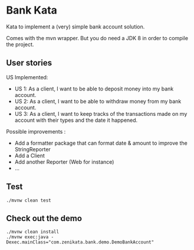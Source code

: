 # Bank Kata

Kata to implement a (very) simple bank account solution.

Comes with the mvn wrapper. But you do need a JDK 8 in order to compile the project.
## User stories
US Implemented:
* US 1: As a client, I want to be able to deposit money into my bank account.
* US 2: As a client, I want to be able to withdraw money from my bank account.
* US 3: As a client, I want to keep tracks of the transactions made on my account 
with their types and the date it happened.

Possible improvements :
* Add a formatter package that can format date & amount to improve the StringReporter
* Add a Client
* Add another Reporter (Web for instance)
* ...

## Test
```
./mvnw clean test
```

## Check out the demo
```
./mvnw clean install
./mvnw exec:java -Dexec.mainClass="com.zenikata.bank.demo.DemoBankAccount"
```